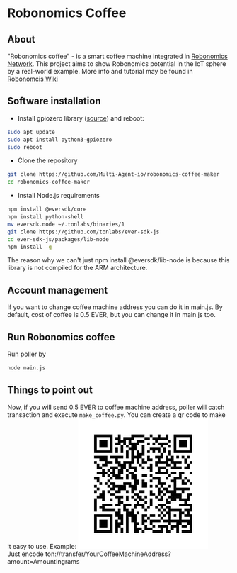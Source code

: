 # Robonomics Coffee

## About
"Robonomics coffee" - is a smart coffee machine integrated in  [Robonomics Network](https://robonomics.network/).
This project aims to show Robonomics potential in the IoT sphere by a real-world example. More info and tutorial may be
found in [Robonomcis Wiki](https://wiki.robonomics.network/docs/en/robonomics-coffee/)

## Software installation
- Install gpiozero library ([source](https://gpiozero.readthedocs.io/en/stable/installing.html)) and reboot:
```bash
sudo apt update
sudo apt install python3-gpiozero
sudo reboot
```
- Clone the repository
```bash
git clone https://github.com/Multi-Agent-io/robonomics-coffee-maker
cd robonomics-coffee-maker
```

- Install Node.js requirements
```bash
npm install @eversdk/core
npm install python-shell
mv eversdk.node ~/.tonlabs/binaries/1
git clone https://github.com/tonlabs/ever-sdk-js
cd ever-sdk-js/packages/lib-node
npm install -g
```

The reason why we can't just npm install @eversdk/lib-node is because this library is not compiled for the ARM architecture.

## Account management
If you want to change coffee machine address you can do it in main.js. By default, cost of coffee is 0.5 EVER, but you can change it in main.js too.

## Run Robonomics coffee
Run poller by 
```bash
node main.js
```
## Things to point out
Now, if you will send 0.5 EVER to coffee machine address, poller will catch transaction and execute `make_coffee.py`.
You can create a qr code to make it easy to use. Example: ![Screenshot](qr.jpg)  
Just encode ton://transfer/YourCoffeeMachineAddress?amount=AmountIngrams